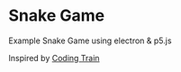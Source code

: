 # Snake Game
Example Snake Game using electron & p5.js

Inspired by [Coding Train](https://github.com/CodingTrain/Rainbow-Code/tree/master/CodingChallenges/CC_03_Snake_game_p5.js)
